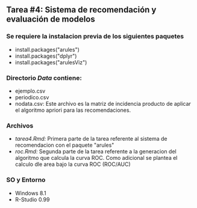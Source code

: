## Tarea #4: Sistema de recomendación y evaluación de modelos

### Se requiere la instalacion previa de los siguientes paquetes
- install.packages("arules")
- install.packages("dplyr")
- install.packages("arulesViz")

### Directorio _Data_ contiene:
- ejemplo.csv 
- periodico.csv
- nodata.csv: Este archivo es la matriz de incidencia producto de aplicar el algoritmo apriori para las recomendaciones.

### Archivos
- *tarea4.Rmd:* Primera parte de la tarea referente al sistema de recomendacion con el paquete "arules"
- *roc.Rmd:* Segunda parte de la tarea referente a la generacion del algoritmo que calcula la curva ROC.
Como adicional se plantea el calculo dle area bajo la curva ROC (ROC/AUC)



### SO y Entorno
- Windows 8.1
- R-Studio 0.99